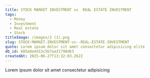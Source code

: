 ```yaml
---
title: STOCK MARKET INVESTMENT vs  REAL ESTATE INVESTMENT
tags:
  - Money
  - Investment
  - Real estate
  - Stock
titleImage: /images/2 (1).png
slug: STOCK-MARKET-INVESTMENT-vs--REAL-ESTATE-INVESTMENT
quote: Lorem ipsum dolor sit amet consectetur adipisicing elite
db_id: 685e8e4d13c5b7aa21798d63
createdAt: 2025-06-27T13:32:03.262Z
---
```


Lorem ipsum dolor sit amet consectetur adipisicing
